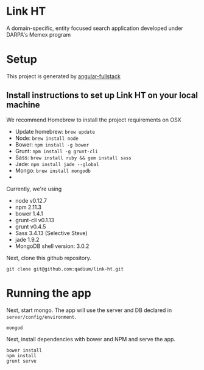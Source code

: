 # Link HT
A domain-specific, entity focused search application developed under DARPA's Memex program

# Setup
This project is generated by [angular-fullstack](https://github.com/DaftMonk/generator-angular-fullstack)

## Install instructions to set up Link HT on your local machine

We recommend Homebrew to install the project requirements on OSX

- Update homebrew: `brew update`
- Node: `brew install node`
- Bower: `npm install -g bower`
- Grunt: `npm install -g grunt-cli`
- Sass: `brew install ruby && gem install sass`
- Jade: `npm install jade --global`
- Mongo: `brew install mongodb`
- 
Currently, we're using

- node v0.12.7
- npm 2.11.3
- bower 1.4.1
- grunt-cli v0.1.13
- grunt v0.4.5
- Sass 3.4.13 (Selective Steve)
- jade 1.9.2
- MongoDB shell version: 3.0.2


Next, clone this github repository.

```
git clone git@github.com:qadium/link-ht.git
```

# Running the app

Next, start mongo. The app will use the server and DB declared in `server/config/environment`. 

```
mongod
```

Next, install dependencies with bower and NPM and serve the app.

```
bower install
npm install
grunt serve
```


